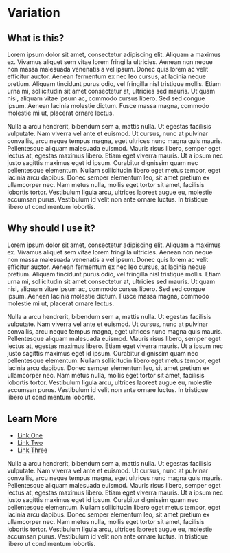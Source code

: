 # Variation

## What is this?
Lorem ipsum dolor sit amet, consectetur adipiscing elit. Aliquam a maximus ex. Vivamus aliquet sem vitae lorem fringilla ultricies. Aenean non neque non massa malesuada venenatis a vel ipsum. Donec quis lorem ac velit efficitur auctor. Aenean fermentum ex nec leo cursus, at lacinia neque pretium. Aliquam tincidunt purus odio, vel fringilla nisl tristique mollis. Etiam urna mi, sollicitudin sit amet consectetur at, ultricies sed mauris. Ut quam nisi, aliquam vitae ipsum ac, commodo cursus libero. Sed sed congue ipsum. Aenean lacinia molestie dictum. Fusce massa magna, commodo molestie mi ut, placerat ornare lectus.

Nulla a arcu hendrerit, bibendum sem a, mattis nulla. Ut egestas facilisis vulputate. Nam viverra vel ante et euismod. Ut cursus, nunc at pulvinar convallis, arcu neque tempus magna, eget ultrices nunc magna quis mauris. Pellentesque aliquam malesuada euismod. Mauris risus libero, semper eget lectus at, egestas maximus libero. Etiam eget viverra mauris. Ut a ipsum nec justo sagittis maximus eget id ipsum. Curabitur dignissim quam nec pellentesque elementum. Nullam sollicitudin libero eget metus tempor, eget lacinia arcu dapibus. Donec semper elementum leo, sit amet pretium ex ullamcorper nec. Nam metus nulla, mollis eget tortor sit amet, facilisis lobortis tortor. Vestibulum ligula arcu, ultrices laoreet augue eu, molestie accumsan purus. Vestibulum id velit non ante ornare luctus. In tristique libero ut condimentum lobortis. 

## Why should I use it?
Lorem ipsum dolor sit amet, consectetur adipiscing elit. Aliquam a maximus ex. Vivamus aliquet sem vitae lorem fringilla ultricies. Aenean non neque non massa malesuada venenatis a vel ipsum. Donec quis lorem ac velit efficitur auctor. Aenean fermentum ex nec leo cursus, at lacinia neque pretium. Aliquam tincidunt purus odio, vel fringilla nisl tristique mollis. Etiam urna mi, sollicitudin sit amet consectetur at, ultricies sed mauris. Ut quam nisi, aliquam vitae ipsum ac, commodo cursus libero. Sed sed congue ipsum. Aenean lacinia molestie dictum. Fusce massa magna, commodo molestie mi ut, placerat ornare lectus.

Nulla a arcu hendrerit, bibendum sem a, mattis nulla. Ut egestas facilisis vulputate. Nam viverra vel ante et euismod. Ut cursus, nunc at pulvinar convallis, arcu neque tempus magna, eget ultrices nunc magna quis mauris. Pellentesque aliquam malesuada euismod. Mauris risus libero, semper eget lectus at, egestas maximus libero. Etiam eget viverra mauris. Ut a ipsum nec justo sagittis maximus eget id ipsum. Curabitur dignissim quam nec pellentesque elementum. Nullam sollicitudin libero eget metus tempor, eget lacinia arcu dapibus. Donec semper elementum leo, sit amet pretium ex ullamcorper nec. Nam metus nulla, mollis eget tortor sit amet, facilisis lobortis tortor. Vestibulum ligula arcu, ultrices laoreet augue eu, molestie accumsan purus. Vestibulum id velit non ante ornare luctus. In tristique libero ut condimentum lobortis. 

## Learn More
- [Link One](https://google.com)
- [Link Two](https://google.com)
- [Link Three](https://google.com)

Nulla a arcu hendrerit, bibendum sem a, mattis nulla. Ut egestas facilisis vulputate. Nam viverra vel ante et euismod. Ut cursus, nunc at pulvinar convallis, arcu neque tempus magna, eget ultrices nunc magna quis mauris. Pellentesque aliquam malesuada euismod. Mauris risus libero, semper eget lectus at, egestas maximus libero. Etiam eget viverra mauris. Ut a ipsum nec justo sagittis maximus eget id ipsum. Curabitur dignissim quam nec pellentesque elementum. Nullam sollicitudin libero eget metus tempor, eget lacinia arcu dapibus. Donec semper elementum leo, sit amet pretium ex ullamcorper nec. Nam metus nulla, mollis eget tortor sit amet, facilisis lobortis tortor. Vestibulum ligula arcu, ultrices laoreet augue eu, molestie accumsan purus. Vestibulum id velit non ante ornare luctus. In tristique libero ut condimentum lobortis. 